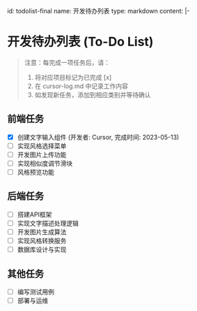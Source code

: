id: todolist-final
name: 开发待办列表
type: markdown
content: |-
  # 开发待办列表 (To-Do List)

  > 注意：每完成一项任务后，请：
  > 1. 将对应项目标记为已完成 [x]
  > 2. 在 cursor-log.md 中记录工作内容
  > 3. 如发现新任务，添加到相应类别并等待确认

  ## 前端任务
  - [x] 创建文字输入组件 (开发者: Cursor, 完成时间: 2023-05-13)
  - [ ] 实现风格选择菜单
  - [ ] 开发图片上传功能
  - [ ] 实现相似度调节滑块
  - [ ] 风格预览功能

  ## 后端任务
  - [ ] 搭建API框架
  - [ ] 实现文字描述处理逻辑
  - [ ] 开发图片生成算法
  - [ ] 实现风格转换服务
  - [ ] 数据库设计与实现

  ## 其他任务
  - [ ] 编写测试用例
  - [ ] 部署与运维
